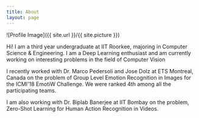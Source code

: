 ```yaml
---
title: About
layout: page
---
```

![Profile Image]({{ site.url }}/{{ site.picture }})

<p>Hi! I am a third year undergraduate at IIT Roorkee, majoring in Computer Science & Engineering. I am a Deep Learning enthusiast and am currently working on interesting problems in the field of Computer Vision</p>

<p> I recently worked with Dr. Marco Pedersoli and Jose Dolz at ETS Montreal, Canada on the problem of Group Level Emotion Recognition in Images for the ICMI'18 EmotiW Challenge. We were ranked 4th among all the participating teams.</p>

<p> I am also working with Dr. Biplab Banerjee at IIT Bombay on the problem, Zero-Shot Learning for Human Action Recognition in Videos. </p>

<!-- <p>I am always interested to discuss new and relevant ideas. Feel free to drop me an email if interested. </p> -->


<!-- 
<h2>Skills</h2>

<ul class="skill-list">
	<li>HTML - Jade - Haml - Erb</li>
	<li>Responsive (Mobile First)</li>
	<li>CSS (Stylus, Sass, Less)</li>
	<li>Css Frameworks (Bootstrap, Foundation)</li>
	<li>Javascript (Design Patterns, Testes)</li>
	<li>NodeJS</li>
	<li>AngularJS - ReactJS</li>
	<li>Grunt - Gulp - Yeoman</li>
	<li>Git</li>
	<li>PHP</li>
	<li>Python</li>
	<li>MySQL - MongoDB</li>
	<li>Scrum and Kanban</li>
	<li>TDD e Continuous Integration</li>
</ul>

<h2>Projects</h2>

<ul>
	<li><a href="https://github.com/">Lorem Lorem</a></li>
	<li><a href="https://github.com/">Ipsum Dolor</a></li>
	<li><a href="https://github.com/">Dolor Lorem</a></li>
</ul>
 -->